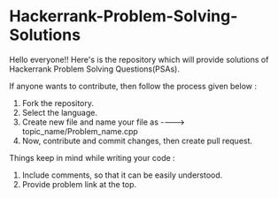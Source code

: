 # Hackerrank-Problem-Solving-Solutions
Hello everyone!! Here's is the repository which will provide solutions of Hackerrank Problem Solving Questions(PSAs).

If anyone wants to contribute, then follow the process given below : 

1. Fork the repository.
2. Select the language.
3. Create new file and name your file as ---->   topic_name/Problem_name.cpp
4. Now, contribute and commit changes, then create pull request.


Things keep in mind while writing your code :
1. Include comments, so that it can be easily understood.
2. Provide problem link at the top.
